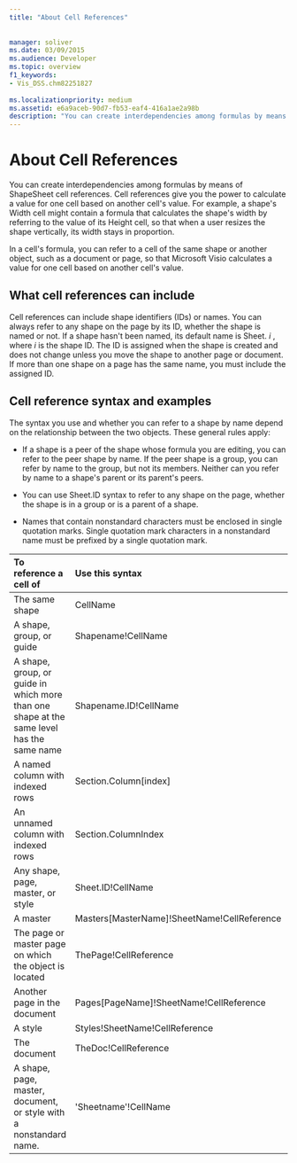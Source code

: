 ```yaml
---
title: "About Cell References"
 
 
manager: soliver
ms.date: 03/09/2015
ms.audience: Developer
ms.topic: overview
f1_keywords:
- Vis_DSS.chm82251827
 
ms.localizationpriority: medium
ms.assetid: e6a9aceb-90d7-fb53-eaf4-416a1ae2a98b
description: "You can create interdependencies among formulas by means of ShapeSheet cell references. Cell references give you the power to calculate a value for one cell based on another cell's value. For example, a shape's Width cell might contain a formula that calculates the shape's width by referring to the value of its Height cell, so that when a user resizes the shape vertically, its width stays in proportion."
---
```


# About Cell References

You can create interdependencies among formulas by means of ShapeSheet cell references. Cell references give you the power to calculate a value for one cell based on another cell's value. For example, a shape's Width cell might contain a formula that calculates the shape's width by referring to the value of its Height cell, so that when a user resizes the shape vertically, its width stays in proportion.
  
In a cell's formula, you can refer to a cell of the same shape or another object, such as a document or page, so that Microsoft Visio calculates a value for one cell based on another cell's value.
  
## What cell references can include

Cell references can include shape identifiers (IDs) or names. You can always refer to any shape on the page by its ID, whether the shape is named or not. If a shape hasn't been named, its default name is Sheet. *i*  , where  *i*  is the shape ID. The ID is assigned when the shape is created and does not change unless you move the shape to another page or document. If more than one shape on a page has the same name, you must include the assigned ID. 
  
## Cell reference syntax and examples

The syntax you use and whether you can refer to a shape by name depend on the relationship between the two objects. These general rules apply:
  
- If a shape is a peer of the shape whose formula you are editing, you can refer to the peer shape by name. If the peer shape is a group, you can refer by name to the group, but not its members. Neither can you refer by name to a shape's parent or its parent's peers.
    
- You can use Sheet.ID syntax to refer to any shape on the page, whether the shape is in a group or is a parent of a shape.
    
- Names that contain nonstandard characters must be enclosed in single quotation marks. Single quotation mark characters in a nonstandard name must be prefixed by a single quotation mark.
    
|**To reference a cell of**|**Use this syntax**|**Example**|
|:-----|:-----|:-----|
|The same shape  <br/> | CellName  <br/> | Width  <br/> |
| A shape, group, or guide  <br/> | Shapename!CellName  <br/> | Star!Angle  <br/> |
| A shape, group, or guide in which more than one shape at the same level has the same name  <br/> | Shapename.ID!CellName  <br/> | Executive.2!Height  <br/> |
| A named column with indexed rows  <br/> | Section.Column[index]  <br/> | Char.Font[3]  <br/> |
| An unnamed column with indexed rows  <br/> | Section.ColumnIndex  <br/> | Scratch.A5  <br/> |
| Any shape, page, master, or style  <br/> | Sheet.ID!CellName  <br/> | Sheet.8!FillForegnd  <br/> |
| A master  <br/> | Masters[MasterName]!SheetName!CellReference  <br/> | Masters[Gear]!Shaft!Geometry1.X1  <br/> |
| The page or master page on which the object is located  <br/> | ThePage!CellReference  <br/> | ThePage!User.Vanishing_Point  <br/> |
| Another page in the document  <br/> | Pages[PageName]!SheetName!CellReference  <br/> | Pages[Page-3]!Sheet.4!BeginX  <br/> |
| A style  <br/> | Styles!SheetName!CellReference  <br/> | Styles!Manager!LineColor  <br/> |
| The document  <br/> | TheDoc!CellReference  <br/> | TheDoc!PreviewQuality  <br/> |
| A shape, page, master, document, or style with a nonstandard name.  <br/> | 'Sheetname'!CellName  <br/> | '1-D'!LineColor  <br/> |
   

